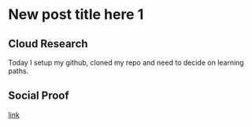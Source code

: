 <!-- This is a template you can use for quick progress days. It removes a lot of the steps we encourage you to share in the longer template 000-DAY-ARTICLE-LONG-TEMPLATE.MD-->

# New post title here 1

## Cloud Research

Today I setup my github, cloned my repo and need to decide on learning paths.

## Social Proof

[link](https://www.linkedin.com/posts/chris-fison_fisontechnet-100days-activity-6750066511219585024-ErnH)
